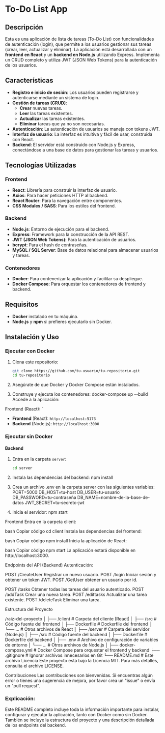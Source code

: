 # To-Do List App

## Descripción

Esta es una aplicación de lista de tareas (To-Do List) con funcionalidades de autenticación (login), que permite a los usuarios gestionar sus tareas (crear, leer, actualizar y eliminar). La aplicación está desarrollada con un **frontend en React** y un **backend en Node.js** utilizando Express. Implementa un CRUD completo y utiliza JWT (JSON Web Tokens) para la autenticación de los usuarios.

## Características

- **Registro e inicio de sesión**: Los usuarios pueden registrarse y autenticarse mediante un sistema de login.
- **Gestión de tareas (CRUD)**:
  - **Crear** nuevas tareas.
  - **Leer** las tareas existentes.
  - **Actualizar** las tareas existentes.
  - **Eliminar** tareas que ya no son necesarias.
- **Autenticación**: La autenticación de usuarios se maneja con tokens JWT.
- **Interfaz de usuario**: La interfaz es intuitiva y fácil de usar, construida con React.
- **Backend**: El servidor está construido con Node.js y Express, conectándose a una base de datos para gestionar las tareas y usuarios.

## Tecnologías Utilizadas

### Frontend

- **React**: Librería para construir la interfaz de usuario.
- **Axios**: Para hacer peticiones HTTP al backend.
- **React Router**: Para la navegación entre componentes.
- **CSS Modules / SASS**: Para los estilos del frontend.

### Backend

- **Node.js**: Entorno de ejecución para el backend.
- **Express**: Framework para la construcción de la API REST.
- **JWT (JSON Web Tokens)**: Para la autenticación de usuarios.
- **bcrypt**: Para el hash de contraseñas.
- **MySQL / SQL Server**: Base de datos relacional para almacenar usuarios y tareas.

### Contenedores

- **Docker**: Para contenerizar la aplicación y facilitar su despliegue.
- **Docker Compose**: Para orquestar los contenedores de frontend y backend.

## Requisitos

- **Docker** instalado en tu máquina.
- **Node.js** y **npm** si prefieres ejecutarlo sin Docker.

## Instalación y Uso

### Ejecutar con Docker

1. Clona este repositorio:

   ```bash
   git clone https://github.com/tu-usuario/tu-repositorio.git
   cd tu-repositorio
2. Asegúrate de que Docker y Docker Compose están instalados.

3. Construye y ejecuta los contenedores:
docker-compose up --build
Accede a la aplicación:

Frontend (React): `
   - **Frontend** (React): `http://localhost:5173   `
   - **Backend** (Node.js): `http://localhost:3000`

### Ejecutar sin Docker

#### Backend

1. Entra en la carpeta `server`:

   ```bash
   cd server
2. Instala las dependencias del backend:
   npm install

3. Crea un archivo .env en la carpeta server con las siguientes variables:
    PORT=5000
    DB_HOST=tu-host
    DB_USER=tu-usuario
    DB_PASSWORD=tu-contraseña
    DB_NAME=nombre-de-la-base-de-datos
    JWT_SECRET=tu-secreto-jwt

4. Inicia el servidor:
    npm start

Frontend
Entra en la carpeta client:

bash
Copiar código
cd client
Instala las dependencias del frontend:

bash
Copiar código
npm install
Inicia la aplicación de React:

bash
Copiar código
npm start
La aplicación estará disponible en http://localhost:3000.

Endpoints del API (Backend)
Autenticación:

POST /CreateUser Registrar un nuevo usuario.
POST /login Iniciar sesión y obtener un token JWT.
POST /GetUser obtener un usuario por id.


POST /tasks Obtener todas las tareas del usuario autenticado.
POST /addTask Crear una nueva tarea.
POST /edittasks Actualizar una tarea existente.
POST /deleteTask Eliminar una tarea.

Estructura del Proyecto

/raiz-del-proyecto
│
├── /client               # Carpeta del cliente (React)
│   ├── /src              # Código fuente del frontend
│   ├── Dockerfile        # Dockerfile del frontend
│   └── ...               # Otros archivos de React
│
├── /server               # Carpeta del servidor (Node.js)
│   ├── /src              # Código fuente del backend
│   ├── Dockerfile        # Dockerfile del backend
│   ├── .env              # Archivo de configuración de variables de entorno
│   └── ...               # Otros archivos de Node.js
│
├── docker-compose.yml     # Docker Compose para orquestar el frontend y backend
├── .gitignore             # Ignorar archivos innecesarios en Git
└── README.md              # Este archivo
Licencia
Este proyecto está bajo la Licencia MIT. Para más detalles, consulta el archivo LICENSE.

Contribuciones
Las contribuciones son bienvenidas. Si encuentras algún error o tienes una sugerencia de mejora, por favor crea un "issue" o envía un "pull request".


### Explicación:

Este README completo incluye toda la información importante para instalar, configurar y ejecutar la aplicación, tanto con Docker como sin Docker. También se incluye la estructura del proyecto y una descripción detallada de los endpoints del backend.


